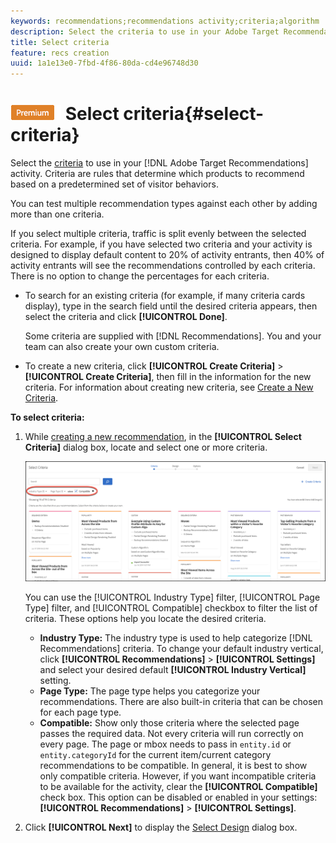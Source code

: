 ```yaml
---
keywords: recommendations;recommendations activity;criteria;algorithm
description: Select the criteria to use in your Adobe Target Recommendations activity.
title: Select criteria
feature: recs creation
uuid: 1a1e13e0-7fbd-4f86-80da-cd4e96748d30
---
```


# ![PREMIUM](/help/assets/premium.png) Select criteria{#select-criteria}

Select the [criteria](/help/c-recommendations/c-algorithms/algorithms.md) to use in your [!DNL Adobe Target Recommendations] activity. Criteria are rules that determine which products to recommend based on a predetermined set of visitor behaviors.

You can test multiple recommendation types against each other by adding more than one criteria.

If you select multiple criteria, traffic is split evenly between the selected criteria. For example, if you have selected two criteria and your activity is designed to display default content to 20% of activity entrants, then 40% of activity entrants will see the recommendations controlled by each criteria. There is no option to change the percentages for each criteria.

* To search for an existing criteria (for example, if many criteria cards display), type in the search field until the desired criteria appears, then select the criteria and click **[!UICONTROL Done]**.

  Some criteria are supplied with [!DNL Recommendations]. You and your team can also create your own custom criteria. 

* To create a new criteria, click **[!UICONTROL Create Criteria]** > **[!UICONTROL Create Criteria]**, then fill in the information for the new criteria. For information about creating new criteria, see [Create a New Criteria](/help/c-recommendations/c-algorithms/create-new-algorithm.md#task_8A9CB465F28D44899F69F38AD27352FE).

**To select criteria:**

1. While [creating a new recommendation](/help/c-recommendations/t-create-recs-activity/create-recs-activity.md#task_6874328773C64C44A73F0A130AD3F96F), in the **[!UICONTROL Select Criteria]** dialog box, locate and select one or more criteria.

   ![Select Criteria dialog box](/help/c-recommendations/t-create-recs-activity/assets/filters.png)

   You can use the [!UICONTROL Industry Type] filter, [!UICONTROL Page Type] filter, and [!UICONTROL Compatible] checkbox to filter the list of criteria. These options help you locate the desired criteria.

   * **Industry Type:** The industry type is used to help categorize [!DNL Recommendations] criteria. To change your default industry vertical, click **[!UICONTROL Recommendations]** > **[!UICONTROL Settings]** and select your desired default **[!UICONTROL Industry Vertical]** setting. 
   * **Page Type:** The page type helps you categorize your recommendations. There are also built-in criteria that can be chosen for each page type. 
   * **Compatible:** Show only those criteria where the selected page passes the required data. Not every criteria will run correctly on every page. The page or mbox needs to pass in `entity.id` or `entity.categoryId` for the current item/current category recommendations to be compatible. In general, it is best to show only compatible criteria. However, if you want incompatible criteria to be available for the activity, clear the **[!UICONTROL Compatible]** check box. This option can be disabled or enabled in your settings: **[!UICONTROL Recommendations]** > **[!UICONTROL Settings]**.

1. Click **[!UICONTROL Next]** to display the [Select Design](/help/c-recommendations/c-design-overview/design-overview.md) dialog box.
